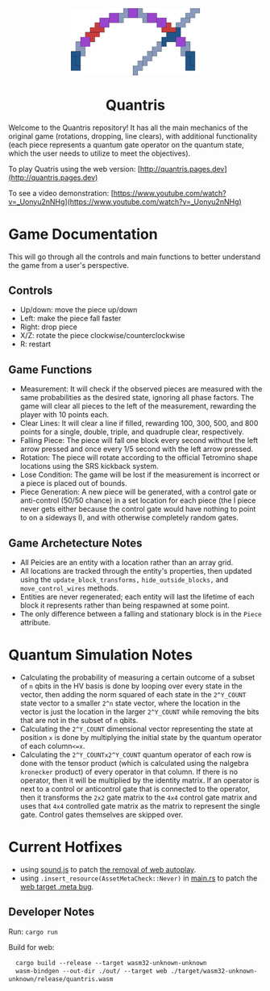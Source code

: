 <div align="center">

<img src="logo.svg" width="256px" />

# Quantris

</div>

Welcome to the Quantris repository! It has all the main mechanics of the original game (rotations, dropping, line clears), with additional functionality (each piece represents a quantum gate operator on the quantum state, which the user needs to utilize to meet the objectives).

To play Quatris using the web version: [http://quantris.pages.dev](http://quantris.pages.dev)

To see a video demonstration: [https://www.youtube.com/watch?v=_Uonyu2nNHg](https://www.youtube.com/watch?v=_Uonyu2nNHg)

# Game Documentation
This will go through all the controls and main functions to better understand the game from a user's perspective.

## Controls
+ Up/down: move the piece up/down
+ Left: make the piece fall faster
+ Right: drop piece
+ X/Z: rotate the piece clockwise/counterclockwise
+ R: restart

## Game Functions
+ Measurement: It will check if the observed pieces are measured with the same probabilities as the desired state, ignoring all phase factors. The game will clear all pieces to the left of the measurement, rewarding the player with 10 points each.
+ Clear Lines: It will clear a line if filled, rewarding 100, 300, 500, and 800 points for a single, double, triple, and quadruple clear, respectively.
+ Falling Piece: The piece will fall one block every second without the left arrow pressed and once every 1/5 second with the left arrow pressed.
+ Rotation: The piece will rotate according to the official Tetromino shape locations using the SRS kickback system.
+ Lose Condition: The game will be lost if the measurement is incorrect or a piece is placed out of bounds.
+ Piece Generation: A new piece will be generated, with a control gate or anti-control (50/50 chance) in a set location for each piece (the I piece never gets either because the control gate would have nothing to point to on a sideways I), and with otherwise completely random gates.

## Game Archetecture Notes
+ All Peicies are an entity with a location rather than an array grid.
+ All locations are tracked through the entity's properties, then updated using the `update_block_transforms,` `hide_outside_blocks,` and `move_control_wires` methods.
+ Entities are never regenerated; each entity will last the lifetime of each block it represents rather than being respawned at some point.
+ The only difference between a falling and stationary block is in the `Piece` attribute.

# Quantum Simulation Notes

+ Calculating the probability of measuring a certain outcome of a subset of `n` qbits in the HV basis is done by looping over every state in the vector, then adding the norm squared of each state in the `2^Y_COUNT` state vector to a smaller `2^n` state vector, where the location in the vector is just the location in the larger `2^Y_COUNT` while removing the bits that are not in the subset of `n` qbits.
+ Calculating the `2^Y_COUNT` dimensional vector representing the state at position `x` is done by multiplying the initial state by the quantum operator of each column`<=x`.
+ Calculating the `2^Y_COUNTx2^Y_COUNT` quantum operator of each row is done with the tensor product (which is calculated using the nalgebra `kronecker` product) of every operator in that column. If there is no operator, then it will be multiplied by the identity matrix. If an operator is next to a control or anticontrol gate that is connected to the operator, then it transforms the `2x2` gate matrix to the `4x4` control gate matrix and uses that `4x4` controlled gate matrix as the matrix to represent the single gate. Control gates themselves are skipped over.

# Current Hotfixes
+ using [sound.js](out/sound.js) to patch [the removal of web autoplay](https://developer.chrome.com/blog/web-audio-autoplay/#moving-forward).
+ using `.insert_resource(AssetMetaCheck::Never)` in [main.rs](src/main.rs) to patch the [web target .meta bug](https://github.com/bevyengine/bevy/issues/10157).

## Developer Notes
Run: `cargo run`

Build for web:
```
  cargo build --release --target wasm32-unknown-unknown
  wasm-bindgen --out-dir ./out/ --target web ./target/wasm32-unknown-unknown/release/quantris.wasm
```
